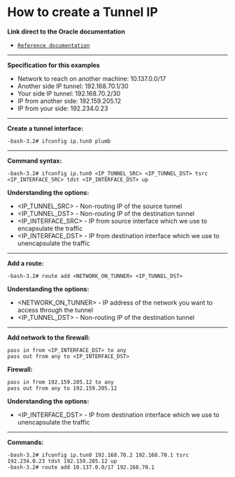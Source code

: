 # How to create a Tunnel IP

**Link direct to the Oracle documentation**

- <a href="http://docs.oracle.com/cd/E19253-01/816-5166/6mbb1kq31/" target="_blank">`Reference documentation`</a> 

---

**Specification for this examples**

- Network to reach on another machine: 10.137.0.0/17
- Another side IP tunnel: 192.168.70.1/30
- Your side IP tunnel: 192.168.70.2/30
- IP from another side: 192.159.205.12
- IP from your side: 192.234.0.23

---

**Create a tunnel interface:**
```console
-bash-3.2# ifconfig ip.tun0 plumb 
```

---

**Command syntax:**
```console
-bash-3.2# ifconfig ip.tun0 <IP_TUNNEL_SRC> <IP_TUNNEL_DST> tsrc <IP_INTERFACE_SRC> tdst <IP_INTERFACE_DST> up
```

**Understanding the options:**
- <IP_TUNNEL_SRC> - Non-routing IP of the source tunnel
- <IP_TUNNEL_DST> - Non-routing IP of the destination tunnel
- <IP_INTERFACE_SRC> - IP from source interface which we use to encapsulate the traffic
- <IP_INTERFACE_DST> - IP from destination interface which we use to unencapsulate the traffic

---
 
**Add a route:**
```console
-bash-3.2# route add <NETWORK_ON_TUNNER> <IP_TUNNEL_DST>
```

**Understanding the options:**
- <NETWORK_ON_TUNNER> - IP address of the network you want to access through the tunnel
- <IP_TUNNEL_DST> - Non-routing IP of the destination tunnel

---

**Add network to the firewall:**
```console
pass in from <IP_INTERFACE_DST> to any
pass out from any to <IP_INTERFACE_DST>
```

**Firewall:**
```console
pass in from 192.159.205.12 to any
pass out from any to 192.159.205.12
```

**Understanding the options:**
- <IP_INTERFACE_DST> - IP from destination interface which we use to unencapsulate the traffic

---

**Commands:**
```console
-bash-3.2# ifconfig ip.tun0 192.168.70.2 192.168.70.1 tsrc 192.234.0.23 tdst 192.159.205.12 up
-bash-3.2# route add 10.137.0.0/17 192.168.70.1
```


